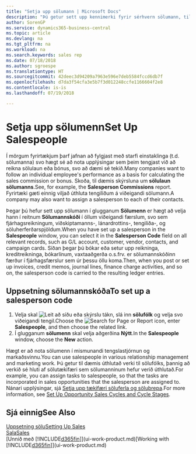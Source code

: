 ```yaml
---
title: "Setja upp sölumann | Microsoft Docs"
description: "Þú getur sett upp kennimerki fyrir sérhvern sölumann, til að geta fylgst með frammistöðu einstakra sölumanna og úthlutað tengilið sölumanni."
author: SorenGP
ms.service: dynamics365-business-central
ms.topic: article
ms.devlang: na
ms.tgt_pltfrm: na
ms.workload: na
ms.search.keywords: sales rep
ms.date: 07/18/2018
ms.author: sgroespe
ms.translationtype: HT
ms.sourcegitcommit: 42deec3d94209a7963e596e7deb5584fccd6db7f
ms.openlocfilehash: d7da3f54cfa3e5b7f3d012248ccfe1166604f2e8
ms.contentlocale: is-is
ms.lasthandoff: 07/19/2018

---
```

# <a name="set-up-salespeople"></a><span data-ttu-id="d9e8f-103">Setja upp sölumenn</span><span class="sxs-lookup"><span data-stu-id="d9e8f-103">Set Up Salespeople</span></span>
<span data-ttu-id="d9e8f-104">Í mörgum fyrirtækjum þarf jafnan að fylgjast með starfi einstaklinga (t.d. sölumanna) svo hægt sé að nota upplýsingar sem þeim tengjast við að reikna sölulaun eða bónus, svo að dæmi sé tekið.</span><span class="sxs-lookup"><span data-stu-id="d9e8f-104">Many companies want to follow an individual employee's performance as a basis for calculating the sales commission or bonus.</span></span> <span data-ttu-id="d9e8f-105">Skoða, til dæmis skýrsluna um **sölulaun sölumanns**.</span><span class="sxs-lookup"><span data-stu-id="d9e8f-105">See, for example, the **Salesperson Commissions** report.</span></span> <span data-ttu-id="d9e8f-106">Fyrirtæki gæti einnig viljað úthluta tengiliðum á viðeigandi sölumann.</span><span class="sxs-lookup"><span data-stu-id="d9e8f-106">A company may also want to assign a salesperson to each of their contacts.</span></span>

<span data-ttu-id="d9e8f-107">Þegar þú hefur sett upp sölumann í glugganum **Sölumenn** er hægt að velja hann í reitnum **Sölumannskóði** í öllum viðeigandi færslum, svo sem fjárhagsreikningum, viðskiptamanns-, lánardrottins-, tengiliða-, og söluherferðarspjöldum.</span><span class="sxs-lookup"><span data-stu-id="d9e8f-107">When you have set up a salesperson in the **Salespeople** window, you can select it in the **Salesperson Code** field on all relevant records, such as G/L account, customer, vendor, contacts, and campaign cards.</span></span> <span data-ttu-id="d9e8f-108">Síðan þegar þú bókar eða setur upp reikninga, kreditreikninga, bókarlínum, vaxtaaðgerða o.s.frv. er sölumannskóðinn færður í fjárhagsfærslur sem úr þessu öllu koma.</span><span class="sxs-lookup"><span data-stu-id="d9e8f-108">Then, when you post or set up invoices, credit memos, journal lines, finance charge activities, and so on, the salesperson code is carried to the resulting ledger entries.</span></span>

## <a name="to-set-up-a-salesperson-code"></a><span data-ttu-id="d9e8f-109">Uppsetning sölumannskóða</span><span class="sxs-lookup"><span data-stu-id="d9e8f-109">To set up a salesperson code</span></span>
1. <span data-ttu-id="d9e8f-110">Velja skal ![Leit að síðu eða skýrslu](media/ui-search/search_small.png "Leit að síðu eða skýrslu táknið") tákn, slá inn **sölufólk** og velja svo viðeigandi tengil.</span><span class="sxs-lookup"><span data-stu-id="d9e8f-110">Choose the ![Search for Page or Report](media/ui-search/search_small.png "Search for Page or Report icon") icon, enter **Salespeople**, and then choose the related link.</span></span>
2. <span data-ttu-id="d9e8f-111">Í glugganum **sölumenn** skal velja aðgerðina **Nýtt**.</span><span class="sxs-lookup"><span data-stu-id="d9e8f-111">In the **Salespeople** window, choose the **New** action.</span></span>

<span data-ttu-id="d9e8f-112">Hægt er að nota sölumenn í mismunandi tengslastjórnun og markaðsvinnu.</span><span class="sxs-lookup"><span data-stu-id="d9e8f-112">You can use salespeople in various relationship management and marketing work.</span></span> <span data-ttu-id="d9e8f-113">Þú getur til dæmis úthlutað verki til sölufólks, þannig að verkið sé hluti af sölutækifæri sem sölumanninum hefur verið úthlutað.</span><span class="sxs-lookup"><span data-stu-id="d9e8f-113">For example, you can assign tasks to salespeople, so that the tasks are incorporated in sales opportunities that the salesperson are assigned to.</span></span> <span data-ttu-id="d9e8f-114">Nánari upplýsingar, sjá [Setja upp tækifæri söluferla og söluþrepa](marketing-how-setup-opportunity-sales-cycles-stages.md).</span><span class="sxs-lookup"><span data-stu-id="d9e8f-114">For more information, see [Set Up Opportunity Sales Cycles and Cycle Stages](marketing-how-setup-opportunity-sales-cycles-stages.md).</span></span>

## <a name="see-also"></a><span data-ttu-id="d9e8f-115">Sjá einnig</span><span class="sxs-lookup"><span data-stu-id="d9e8f-115">See Also</span></span>
[<span data-ttu-id="d9e8f-116">Uppsetning sölu</span><span class="sxs-lookup"><span data-stu-id="d9e8f-116">Setting Up Sales</span></span>](sales-setup-sales.md)  
[<span data-ttu-id="d9e8f-117">Sala</span><span class="sxs-lookup"><span data-stu-id="d9e8f-117">Sales</span></span>](sales-manage-sales.md)  
<span data-ttu-id="d9e8f-118">[Unnið með [!INCLUDE[d365fin](includes/d365fin_md.md)]](ui-work-product.md)</span><span class="sxs-lookup"><span data-stu-id="d9e8f-118">[Working with [!INCLUDE[d365fin](includes/d365fin_md.md)]](ui-work-product.md)</span></span>  

